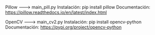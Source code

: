 Pillow ---> main_pill.py
    Instalación: pip install pillow
    Documentación: https://pillow.readthedocs.io/en/latest/index.html

OpenCV ---> main_cv2.py
    Instalación: pip install opencv-python
    Documentación: https://pypi.org/project/opencv-python